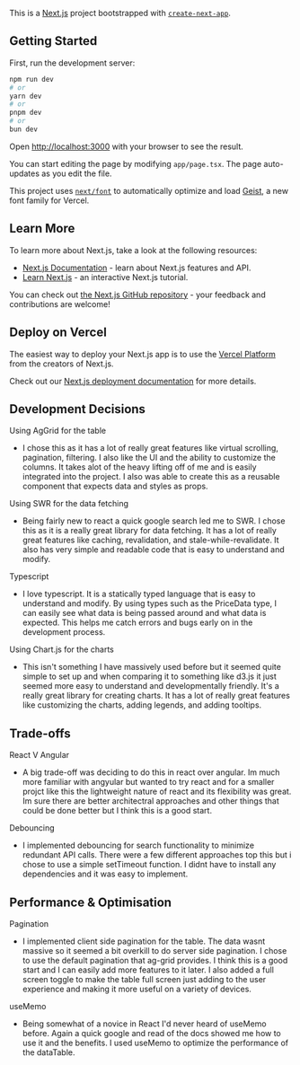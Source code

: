 This is a [Next.js](https://nextjs.org) project bootstrapped with [`create-next-app`](https://nextjs.org/docs/app/api-reference/cli/create-next-app).

## Getting Started

First, run the development server:

```bash
npm run dev
# or
yarn dev
# or
pnpm dev
# or
bun dev
```

Open [http://localhost:3000](http://localhost:3000) with your browser to see the result.

You can start editing the page by modifying `app/page.tsx`. The page auto-updates as you edit the file.

This project uses [`next/font`](https://nextjs.org/docs/app/building-your-application/optimizing/fonts) to automatically optimize and load [Geist](https://vercel.com/font), a new font family for Vercel.

## Learn More


To learn more about Next.js, take a look at the following resources:

- [Next.js Documentation](https://nextjs.org/docs) - learn about Next.js features and API.
- [Learn Next.js](https://nextjs.org/learn) - an interactive Next.js tutorial.

You can check out [the Next.js GitHub repository](https://github.com/vercel/next.js) - your feedback and contributions are welcome!

## Deploy on Vercel

The easiest way to deploy your Next.js app is to use the [Vercel Platform](https://vercel.com/new?utm_medium=default-template&filter=next.js&utm_source=create-next-app&utm_campaign=create-next-app-readme) from the creators of Next.js.

Check out our [Next.js deployment documentation](https://nextjs.org/docs/app/building-your-application/deploying) for more details.




## Development Decisions
Using AgGrid for the table
 - I chose this as it has a lot of really great features like virtual scrolling, pagination, filtering. I also like the UI and the ability to customize the columns. It takes alot of the heavy lifting off of me and is easily integrated into the project. I also was able to create this as a reusable component that expects data and styles as props. 

Using SWR for the data fetching
- Being fairly new to react a quick google search led me to SWR. I chose this as it is a really great library for data fetching. It has a lot of really great features like caching, revalidation, and stale-while-revalidate. It also has very simple and readable code that is easy to understand and modify.

Typescript
- I love typescript. It is a statically typed language that is easy to understand and modify. By using types such as the PriceData type, I can easily see what data is being passed around and what data is expected. This helps me catch errors and bugs early on in the development process.

Using Chart.js for the charts
- This isn't something I have massively used before but it seemed quite simple to set up and when comparing it to something like d3.js it just seemed more easy to understand and developmentally friendly. It's a really great library for creating charts. It has a lot of really great features like customizing the charts, adding legends, and adding tooltips.



## Trade-offs
React V Angular
- A big trade-off was deciding to do this in react over angular. Im much more familiar with angyular but wanted to try react and for a smaller projct like this the lightweight nature of react and its flexibility was great. Im sure there are better architectral approaches and other things that could be done better but I think this is a good start.

Debouncing
-  I implemented debouncing for search functionality to minimize redundant API calls. There were a few different approaches top this but i chose to use a simple setTimeout function. I didnt have to install any dependencies and it was easy to implement.



## Performance & Optimisation
Pagination
- I implemented client side pagination for the table. The data wasnt massive so it seemed a bit overkill to do server side pagination. I chose to use the default pagination that ag-grid provides. I think this is a good start and I can easily add more features to it later. I also added a full screen toggle to make the table full screen just adding to the user experience and making it more useful on a variety of devices.

useMemo
- Being somewhat of a novice in React I'd never heard of useMemo before. Again a quick google and read of the docs showed me how to use it and the benefits. I used useMemo to optimize the performance of the dataTable. 





